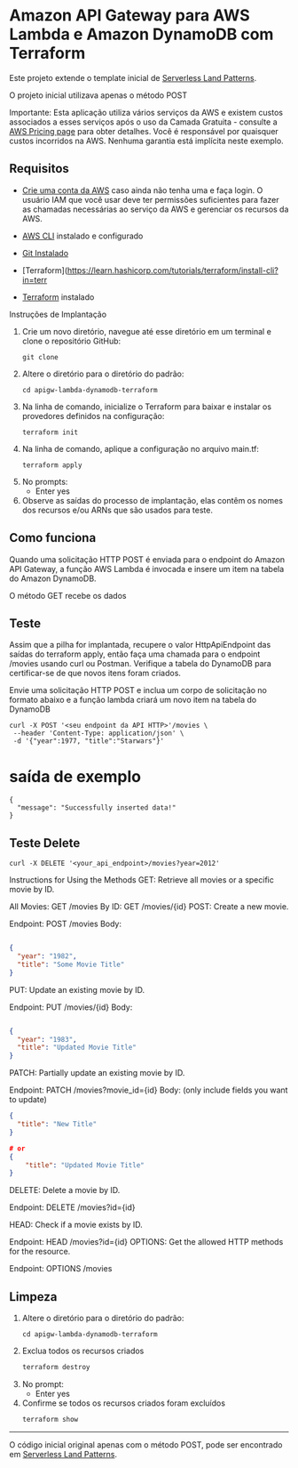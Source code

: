 # Amazon API Gateway para AWS Lambda e Amazon DynamoDB com Terraform

Este projeto extende o template inicial de [Serverless Land Patterns](https://serverlessland.com/patterns/apigw-lambda-dynamodb-terraform).

O projeto inicial utilizava apenas o método POST


Importante:
Esta aplicação utiliza vários serviços da AWS e existem custos associados a esses serviços após o uso da Camada Gratuita - consulte a  [AWS Pricing page](https://aws.amazon.com/pricing/)  para obter detalhes. Você é responsável por quaisquer custos incorridos na AWS. Nenhuma garantia está implícita neste exemplo.




## Requisitos

* [Crie uma conta da AWS](https://portal.aws.amazon.com/gp/aws/developer/registration/index.html) caso ainda não tenha uma e faça login. O usuário IAM que você usar deve ter permissões suficientes para fazer as chamadas necessárias ao serviço da AWS e gerenciar os recursos da AWS.

* [AWS CLI](https://docs.aws.amazon.com/cli/latest/userguide/install-cliv2.html) instalado e configurado


* [Git Instalado](https://git-scm.com/book/en/v2/Getting-Started-Installing-Git)
* [Terraform](https://learn.hashicorp.com/tutorials/terraform/install-cli?in=terr

* [Terraform](https://learn.hashicorp.com/tutorials/terraform/install-cli?in=terraform/aws-get-started) instalado

Instruções de Implantação
1. Crie um novo diretório, navegue até esse diretório em um terminal e clone o repositório GitHub:
    ``` 
    git clone 
    ```
2. Altere o diretório para o diretório do padrão:
    ```
    cd apigw-lambda-dynamodb-terraform
    ```
3. Na linha de comando, inicialize o Terraform para baixar e instalar os provedores definidos na configuração:
    ```
    terraform init
    ```
4. Na linha de comando, aplique a configuração no arquivo main.tf:
    ```
    terraform apply
    ```
5. No prompts:
    * Enter yes
6. Observe as saídas do processo de implantação, elas contêm os nomes dos recursos e/ou ARNs que são usados para teste.

## Como funciona
Quando uma solicitação HTTP POST é enviada para o endpoint do Amazon API Gateway, a função AWS Lambda é invocada e insere um item na tabela do Amazon DynamoDB.

O método GET recebe os dados

## Teste
Assim que a pilha for implantada, recupere o valor HttpApiEndpoint das saídas do terraform apply, então faça uma chamada para o endpoint /movies usando curl ou Postman. Verifique a tabela do DynamoDB para certificar-se de que novos itens foram criados.



Envie uma solicitação HTTP POST e inclua um corpo de solicitação no formato abaixo e a função lambda criará um novo item na tabela do DynamoDB

```
curl -X POST '<seu endpoint da API HTTP>'/movies \
 --header 'Content-Type: application/json' \
 -d '{"year":1977, "title":"Starwars"}' 
```

# saída de exemplo
```
{
  "message": "Successfully inserted data!"
}
```

## Teste Delete
```
curl -X DELETE '<your_api_endpoint>/movies?year=2012'
```







Instructions for Using the Methods
GET: Retrieve all movies or a specific movie by ID.

All Movies: GET /movies
By ID: GET /movies/{id}
POST: Create a new movie.

Endpoint: POST /movies
Body:
```json

{
  "year": "1982",
  "title": "Some Movie Title"
}
```

PUT: Update an existing movie by ID.

Endpoint: PUT /movies/{id}
Body:
```json

{
  "year": "1983",
  "title": "Updated Movie Title"
}
```

PATCH: Partially update an existing movie by ID.

Endpoint: PATCH /movies?movie_id={id}
Body: (only include fields you want to update)
```json
{
  "title": "New Title"
}

# or 
{   
    "title": "Updated Movie Title"
} 

```
DELETE: Delete a movie by ID.

Endpoint: DELETE /movies?id={id}

HEAD: Check if a movie exists by ID.

Endpoint: HEAD /movies?id={id}
OPTIONS: Get the allowed HTTP methods for the resource.

Endpoint: OPTIONS /movies



























## Limpeza
1. Altere o diretório para o diretório do padrão:
    ```
    cd apigw-lambda-dynamodb-terraform
    ```
2. Exclua todos os recursos criados
    ```bash
    terraform destroy
    ```
3. No prompt:
    * Enter yes
4. Confirme se todos os recursos criados foram excluídos
    ```bash
    terraform show
    ```

----


O código inicial original apenas com o método POST, pode ser encontrado em [Serverless Land Patterns](https://serverlessland.com/patterns/apigw-lambda-dynamodb-terraform).
